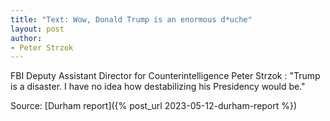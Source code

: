```yaml
---
title: "Text: Wow, Donald Trump is an enormous d*uche"
layout: post
author:
- Peter Strzok
---
```


FBI Deputy Assistant Director for Counterintelligence Peter Strzok
: "Trump is a disaster. I have no idea how destabilizing his Presidency would be."

Source: [Durham report]({% post_url 2023-05-12-durham-report %})
